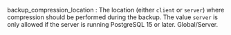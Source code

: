 backup_compression_location
:   The location (either `client` or `server`) where compression should be
    performed during the backup. The value `server` is only allowed if the
    server is running PostgreSQL 15 or later. Global/Server.
